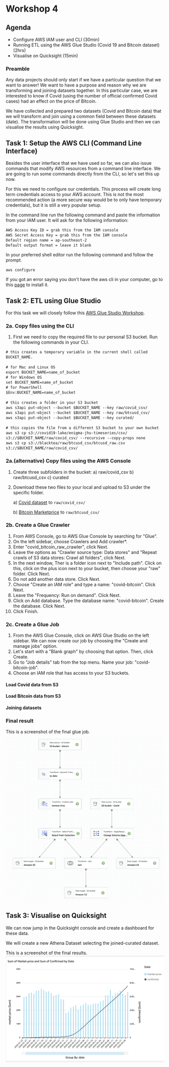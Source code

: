 # Workshop 4

## Agenda

- Configure AWS IAM user and CLI (30min)
- Running ETL using the AWS Glue Studio (Covid 19 and Bitcoin dataset) (2hrs)
- Visualise on Quicksight (15min)

### Preamble
Any data projects should only start if we have a particular question that we want to answer! We want to have a purpose and reason why we are transforming and joining datasets together. In this particular case, we are interested to know if Covid (using the number of official confirmed Covid cases) had an effect on the price of Bitcoin. 

We have collected and prepared two datasets (Covid and Bitcoin data) that we will transform and join using a common field between these datasets (date). The transformation will be done using Glue Studio and then we can visualise the results using Quicksight.



## Task 1: Setup the AWS CLI (Command Line Interface)

Besides the user interface that we have used so far, we can also issue commands that modify AWS resources from a command line interface. We are going to run some commands directly from the CLI, so let's set this up now. 

For this we need to configure our credentials. This process will create long term credentials access to your AWS account. This is not the most recommended action (a more secure way would be to only have temporary credentials), but it is still a very popular setup.

In the command line run the following command and paste the information from your IAM user. It will ask for the following information:

```
AWS Access Key ID = grab this from the IAM console 
AWS Secret Access Key = grab this from the IAM console 
Default region name = ap-southeast-2
Default output format = leave it blank
```

In your preferred shell editor run the following command and follow the prompt.
```
aws configure
```
 
If you got an error saying you don't have the aws cli in your computer, go to this [page](https://docs.aws.amazon.com/cli/latest/userguide/getting-started-install.html) to install it.

## Task 2: ETL using Glue Studio

For this task we will closely follow this [AWS Glue Studio Workshop](https://catalog.us-east-1.prod.workshops.aws/workshops/71b5bdcf-7eb1-4549-b851-66adc860cd04/en-US/0-introduction).


### 2a. Copy files using the CLI
1) First we need to copy the required file to our personal S3 bucket. Run the following commands in your CLI. 

```
# this creates a temporary variable in the current shell called BUCKET_NAME. 

# for Mac and Linux OS
export BUCKET_NAME=name_of_bucket 
# for Windows OS
set BUCKET_NAME=name_of_bucket 
# for PowerShell
$Env:BUCKET_NAME=name_of_bucket 

# this creates a folder in your S3 bucket
aws s3api put-object --bucket $BUCKET_NAME --key raw/covid_csv/
aws s3api put-object --bucket $BUCKET_NAME --key raw/btcusd_csv/
aws s3api put-object --bucket $BUCKET_NAME --key curated/

# this copies the file from a different S3 bucket to your own bucket
aws s3 cp s3://covid19-lake/enigma-jhu-timeseries/csv/ s3://$BUCKET_NAME/raw/covid_csv/ --recursive --copy-props none
aws s3 cp s3://blacktea/raw/btcusd_csv/btcusd_raw.csv s3://$BUCKET_NAME/raw/covid_csv/
```

### 2a.(alternative) Copy files using the AWS Console

1) Create three subfolders in the bucket:
    a) raw/covid_csv
    b) raw/btcusd_csv
    c) curated

2) Download these two files to your local and upload to S3 under the specific folder.

    a) [Covid dataset](/files/jhu_csse_covid_19_timeseries_merged.csv) to `raw/covid_csv/`

    b) [Bitcoin Marketprice](/files/btcusd_raw.csv) to `raw/btcusd_csv/`

### 2b. Create a Glue Crawler

1) From AWS Console, go to AWS Glue Console by searching for "Glue".
2) On the left sidebar, choose Crawlers and Add crawler*.
3) Enter "covid_bitcoin_raw_crawler", click Next.
4) Leave the options as "Crawler source type: Data stores" and "Repeat crawls of S3 data stores: Crawl all folders", click Next.
5) In the next window, Ther is a folder icon next to "Include path". Click on this, click on the plus icon next to your bucket, then choose your "raw" folder. Click Next.
6) Do not add another data store. Click Next.
7) Choose "Create an IAM role" and type a name: "covid-bitcoin". Click Next.
8) Leave the "Frequency: Run on demand". Click Next.
9) Click on Add database. Type the database name: "covid-bitcoin". Create the database. Click Next.
10) Click Finish.

### 2c. Create a Glue Job

1) From the AWS Glue Console, click on AWS Glue Studio on the left sidebar. We can now create our job by choosing the "Create and manage jobs" option.
2) Let's start with a "Blank graph" by choosing that option. Then, click Create.
3) Go to "Job details" tab from the top menu. Name your job: "covid-bitcoin-job".
4) Choose an IAM role that has access to your S3 buckets.

#### Load Covid data from S3

#### Load Bitcoin data from S3

#### Joining datasets


### Final result
This is a screenshot of the final glue job.![](./images/glue-job-final.png)

## Task 3: Visualise on Quicksight

We can now jump in the Quicksight console and create a dashboard for these data.

We will create a new Athena Dataset selecting the joined-curated dataset.

This is a screenshot of the final results. ![](./images/quicksight-final.png)
